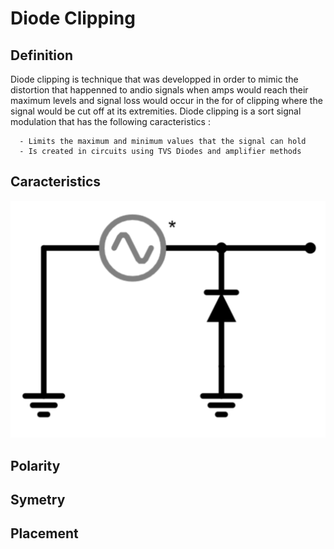 # Diode Clipping
## Definition
Diode clipping is technique that was developped in order to mimic the distortion that happenned to andio signals when amps would reach their maximum levels and signal loss would occur in the for of clipping where the signal would be cut off at its extremities.
Diode clipping is a sort signal modulation that has the following caracteristics :

```
  - Limits the maximum and minimum values that the signal can hold
  - Is created in circuits using TVS Diodes and amplifier methods 
```

## Caracteristics

<i align="center">
  
![Simplest Clipper](Images/Simple_clip.png)

</i>

## Polarity
## Symetry
## Placement

